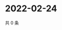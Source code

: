 # 2022-02-24

共 0 条

<!-- BEGIN WEIBO -->
<!-- 最后更新时间 Thu Feb 24 2022 08:57:50 GMT+0800 (China Standard Time) -->

<!-- END WEIBO -->
